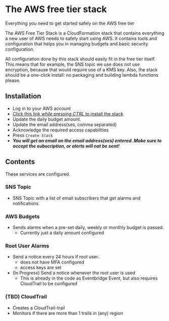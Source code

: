 # The AWS free tier stack
Everything you need to get started safely on the AWS free tier

The AWS Free Tier Stack is a CloudFormation stack that contains everything a new user of AWS needs to safely start using AWS. It contains tools and configuration that helps you in managing budgets and basic security configuration.

All configuration done by this stack should easily fit in the free tier itself. This means that for example, the SNS topic we use does not use encryption, because that would require use of a KMS key. Also, the stack should be a one-click install: no packaging and building lambda functions please.

## Installation

- Log in to your AWS account
- [Click this link *while pressing CTRL* to install the stack](https://console.aws.amazon.com/cloudformation/home?region=eu-central-1#/stacks/create/review?templateURL=https://aws-free-tier-stack.s3.eu-west-1.amazonaws.com/stack.yml&stackName=aws-free-tier-stack)
- Update the daily budget amount.
- Update the email address(ses, comma separated)
- Acknowledge the required access capabilities
- Press `Create Stack`
- ***You will get an email on the email address(ses) entered. Make sure to accept the subscription, or alerts will not be sent!***

## Contents

These services are configured.

### SNS Topic

- SNS Topic with a list of email subscribers that get alarms and notifications

### AWS Budgets

- Sends alarms when a pre-set daily, weekly or monthly budget is passed.
    - Currently just a daily amount configured

### Root User Alarms

- Send a notice every 24 hours if root user..
    - does not have MFA configured
    - access keys are set
- (In Progress) Send a notice whenever the root user is used
    - This is already in the code as Eventbridge Event, but also requires CloudTrail to be configured

### (TBD) CloudTrail

- Creates a CloudTrail-trail
- Monitors if there are more than 1 trails in (any) region
